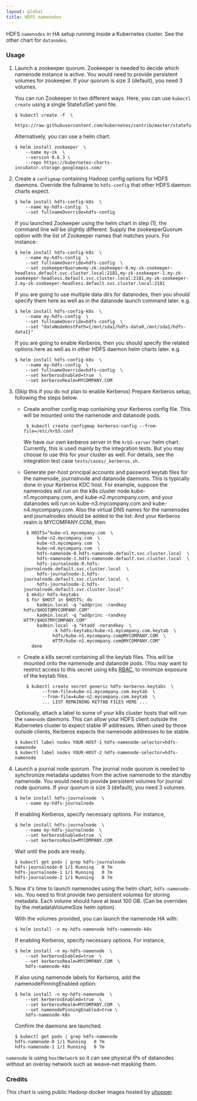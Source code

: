 ```yaml
---
layout: global
title: HDFS namenodes
---
```

HDFS `namenodes` in HA setup running inside a Kubernetes cluster.
See the other chart for `datanodes`.

### Usage

  1. Launch a zookeeper quorum. Zookeeper is needed to decide
     which namenode instance is active.
     You would need to provide persistent volumes for zookeeper.
     If your quorum is size 3 (default), you need 3 volumes.

     You can run Zookeeper in two different ways. Here, you can use
     `kubectl create` using a single StatefulSet yaml file.

     ```
     $ kubectl create -f  \
         https://raw.githubusercontent.com/kubernetes/contrib/master/statefulsets/zookeeper/zookeeper.yaml
     ```

     Alternatively, you can use a helm chart.

     ```
     $ helm install zookeeper  \
         --name my-zk  \
         --version 0.6.3 \
         --repo https://kubernetes-charts-incubator.storage.googleapis.com/
     ```

  2. Create a `configmap` containing Hadoop config options for HDFS daemons.
     Override the fullname to `hdfs-config` that other HDFS daemon charts expect.
     ```
     $ helm install hdfs-config-k8s  \
         --name my-hdfs-config  \
         --set fullnameOverride=hdfs-config
     ```

     If you launched Zookeeper using the helm chart in step (1), the command
     line will be slightly different. Supply the zookeeperQuorum option with
     the list of Zookeeper names that matches yours. For instance:
     
     ```
     $ helm install hdfs-config-k8s  \
         --name my-hdfs-config  \
         --set fullnameOverride=hdfs-config  \
         --set zookeeperQuorum=my-zk-zookeeper-0.my-zk-zookeeper-headless.default.svc.cluster.local:2181,my-zk-zookeeper-1.my-zk-zookeeper-headless.default.svc.cluster.local:2181,my-zk-zookeeper-2.my-zk-zookeeper-headless.default.svc.cluster.local:2181
     ```

     If you are going to use multiple data dirs for datanodes, then you
     should specify them here as well as in the datanode launch command later.
     e.g.
     ```
     $ helm install hdfs-config-k8s  \
         --name my-hdfs-config  \
         --set fullnameOverride=hdfs-config  \
         --set "dataNodeHostPath={/mnt/sda1/hdfs-data0,/mnt/sda1/hdfs-data1}"
     ```

     If you are going to enable Kerberos, then you
     should specify the related options here as well as in other HDFS daemon
     helm charts later.
     e.g.
     ```
     $ helm install hdfs-config-k8s  \
         --name my-hdfs-config  \
         --set fullnameOverride=hdfs-config  \
         --set kerberosEnabled=true  \
         --set kerberosRealm=MYCOMPANY.COM
     ```

  3. (Skip this if you do not plan to enable Kerberos)
     Prepare Kerberos setup, following the steps below.

     - Create another config map containing your Kerberos config file.
       This will be mounted onto the namenode and datanode pods.

       ```
        $ kubectl create configmap kerberos-config --from-file=/etc/krb5.conf
       ```

       We have our own kerberos server in the `krb5-server` helm chart.
       Currently, this is used mainly by the integration tests. But you may
       choose to use this for your cluster as well. For details, see
       the integration test case `tests/cases/_kerberos.sh`.

     - Generate per-host principal accounts and password keytab files for
       the namenode, journalnode and datanode daemons. This is typically done
       in your Kerberos KDC host. For example,
       suppose the namenodes will run on the k8s cluster node kube-n1.mycompany.com,
       and kube-n2.mycompany.com,
       and your datanodes will run on kube-n3.mycompany.com and kube-n4.mycompany.com.
       Also the virtual DNS names for the namenodes and journalnodes should be
       added to the list:
       And your Kerberos realm is MYCOMPANY.COM, then

       ```
        $ HOSTS="kube-n1.mycompany.com  \
            kube-n2.mycompany.com  \
            kube-n3.mycompany.com  \
            kube-n4.mycompany.com  \
            hdfs-namenode-0.hdfs-namenode.default.svc.cluster.local  \
            hdfs-namenode-1.hdfs-namenode.default.svc.cluster.local  \
            hdfs-journalnode-0.hdfs-journalnode.default.svc.cluster.local  \
            hdfs-journalnode-1.hdfs-journalnode.default.svc.cluster.local  \
            hdfs-journalnode-2.hdfs-journalnode.default.svc.cluster.local"
        $ mkdir hdfs-keytabs
        $ for $HOST in $HOSTS; do
            kadmin.local -q "addprinc -randkey hdfs/$HOST@MYCOMPANY.COM" 
            kadmin.local -q "addprinc -randkey HTTP/$HOSTMYCOMPANY.COM" 
            kadmin.local -q "ktadd -norandkey  \
                  -k hdfs-keytabs/kube-n1.mycompany.com.keytab  \
                  hdfs/kube-n1.mycompany.com@MYCOMPANY.COM  \
                  HTTP/kube-n1.mycompany.com@MYCOMPANY.COM"
          done
       ```

     - Create a k8s secret containing all the keytab files. This will be mounted
       onto the namenode and datanode pods. (You may want to restrict access to
       this secret using k8s
       [RBAC](https://kubernetes.io/docs/admin/authorization/rbac/),
       to minimize exposure of the keytab files.

       ```
        $ kubectl create secret generic hdfs-kerberos-keytabs  \
              --from-file=kube-n1.mycompany.com.keytab  \
              --from-file=kube-n2.mycompany.com.keytab  \
              ... LIST REMAINING KEYTAB FILES HERE ...
       ```

     Optionally, attach a label to some of your k8s cluster hosts that will
     run the `namenode` daemons. This can allow your HDFS client outside
     the Kubernetes cluster to expect stable IP addresses. When used by
     those outside clients, Kerberos expects the namenode addresses to be
     stable.

     ```
     $ kubectl label nodes YOUR-HOST-1 hdfs-namenode-selector=hdfs-namenode
     $ kubectl label nodes YOUR-HOST-2 hdfs-namenode-selector=hdfs-namenode
     ```

  4. Launch a journal node quorum. The journal node quorum is needed to
     synchronize metadata updates from the active namenode to the standby
     namenode. You would need to provide persistent volumes for journal node
     quorums. If your quorum is size 3 (default), you need 3 volumes.

     ```
     $ helm install hdfs-journalnode  \
         --name my-hdfs-journalnode
     ```

     If enabling Kerberos, specify necessary options. For instance,
     ```
     $ helm install hdfs-journalnode  \
         --name my-hdfs-journalnode  \
         --set kerberosEnabled=true  \
         --set kerberosRealm=MYCOMPANY.COM
     ```

     Wait until the pods are ready.
     ```
     $ kubectl get pods | grep hdfs-journalnode
     hdfs-journalnode-0 1/1 Running   0 7m
     hdfs-journalnode-1 1/1 Running   0 7m
     hdfs-journalnode-2 1/1 Running   0 7m
     ```

  5. Now it's time to launch namenodes using the helm chart, `hdfs-namenode-k8s`.
     You need to first provide two persistent volumes for storing
     metadata. Each volume should have at least 100 GB. (Can be overriden by
     the metadataVolumeSize helm option).

     With the volumes provided, you can launch the namenode HA with:

     ```
     $ helm install -n my-hdfs-namenode hdfs-namenode-k8s
     ```

     If enabling Kerberos, specify necessary options. For instance,
     ```
     $ helm install -n my-hdfs-namenode  \
         --set kerberosEnabled=true  \
         --set kerberosRealm=MYCOMPANY.COM  \
         hdfs-namenode-k8s
     ```

     If also using namenode labels for Kerberos, add
     the namenodePinningEnabled option:
     ```
     $ helm install -n my-hdfs-namenode  \
         --set kerberosEnabled=true  \
         --set kerberosRealm=MYCOMPANY.COM  \
         --set namenodePinningEnabled=true \
         hdfs-namenode-k8s
     ```

     Confirm the daemons are launched.
     ```
     $ kubectl get pods | grep hdfs-namenode
     hdfs-namenode-0 1/1 Running   0 7m
     hdfs-namenode-1 1/1 Running   0 7m
     ```

`namenode` is using `hostNetwork` so it can see physical IPs of datanodes
without an overlay network such as weave-net masking them.

### Credits

This chart is using public Hadoop docker images hosted by
  [uhopper](https://hub.docker.com/u/uhopper/).
